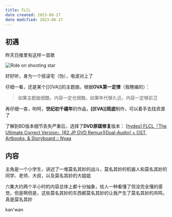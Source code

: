 ```yaml
---
title: FLCL
date created: 2023-08-27
date modified: 2023-08-27
---
```


## 初遇

昨天日推里有这样一首歌

![Ride on shooting star](https://vercel-proxy.norah1to.com/proxy/raw.githubusercontent.com/NoraH1to/cdn/master/img/20230827143137.png)

好好听，身为一个摇滚宅（伪），电波对上了

仔细一看，还是某个[[OVA]]的主题曲，根据**OVA第一定律**（我瞎编的）：

> 如果主题曲很酷，内容一定也很酷，如果年代够久远，内容一定够前卫

再仔细一查，哟呵，**世纪初千禧年**的作品，**[[EVA]]班底**制作，可以着手去找资源了

了解到BD版本细节丢失严重后，选择了**DVD原碟修复**版本： [[hydes] FLCL『The Ultimate Correct Version』[R2 JP DVD Remux][Dual-Audio] + OST, Artbooks, & Storyboard :: Nyaa](https://nyaa.si/view/1328814)

## 内容

主角是一个小学生，讲述了一堆莫名其妙的战斗，莫名其妙的机器人和莫名其妙的同学、老师、大叔，以及莫名其妙的大姐姐

六集大约两个半小时的内容总体上都十分抽象，给人一种看懂了但没完全懂的感觉，但是啊但是，这些莫名其妙的东西都莫名其妙的让我产生了莫名其妙的共鸣，真是莫名其妙

kan'wan
